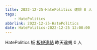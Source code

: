 ```yaml
---
title: 2022-12-25-HatePolitics 違規 0 人
tags:
    - HatePolitics
abbrlink: 2022-12-25-HatePolitics
date: HatePolitics-2022-12-25 12:00:00
---
```

HatePolitics 板 [板規連結](https://www.ptt.cc/bbs/HatePolitics/M.1617115262.A.D60.html)
昨天違規 0 人
